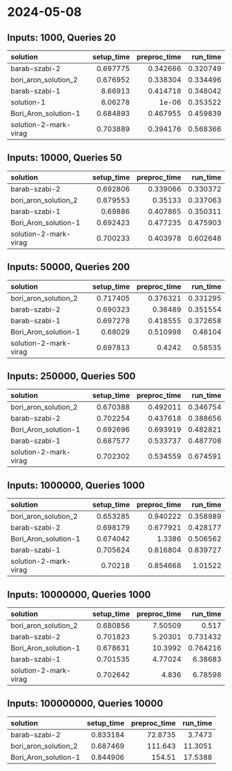 # 2024-05-08

## Inputs: 1000, Queries 20

| solution              |   setup_time |   preproc_time |   run_time |
|:----------------------|-------------:|---------------:|-----------:|
| barab-szabi-2         |     0.697775 |       0.342666 |   0.320749 |
| bori_aron_solution_2  |     0.676952 |       0.338304 |   0.334496 |
| barab-szabi-1         |     8.66913  |       0.414718 |   0.348042 |
| solution-1            |     8.06278  |       1e-06    |   0.353522 |
| Bori_Aron_solution-1  |     0.684893 |       0.467955 |   0.459839 |
| solution-2-mark-virag |     0.703889 |       0.394176 |   0.568366 |

## Inputs: 10000, Queries 50

| solution              |   setup_time |   preproc_time |   run_time |
|:----------------------|-------------:|---------------:|-----------:|
| barab-szabi-2         |     0.692806 |       0.339066 |   0.330372 |
| bori_aron_solution_2  |     0.679553 |       0.35133  |   0.337063 |
| barab-szabi-1         |     0.69886  |       0.407865 |   0.350311 |
| Bori_Aron_solution-1  |     0.692423 |       0.477235 |   0.475903 |
| solution-2-mark-virag |     0.700233 |       0.403978 |   0.602648 |

## Inputs: 50000, Queries 200

| solution              |   setup_time |   preproc_time |   run_time |
|:----------------------|-------------:|---------------:|-----------:|
| bori_aron_solution_2  |     0.717405 |       0.376321 |   0.331295 |
| barab-szabi-2         |     0.690323 |       0.36489  |   0.351554 |
| barab-szabi-1         |     0.697278 |       0.418555 |   0.372658 |
| Bori_Aron_solution-1  |     0.68029  |       0.510998 |   0.48104  |
| solution-2-mark-virag |     0.697813 |       0.4242   |   0.58535  |

## Inputs: 250000, Queries 500

| solution              |   setup_time |   preproc_time |   run_time |
|:----------------------|-------------:|---------------:|-----------:|
| bori_aron_solution_2  |     0.670388 |       0.492011 |   0.346754 |
| barab-szabi-2         |     0.702254 |       0.437618 |   0.388656 |
| Bori_Aron_solution-1  |     0.692696 |       0.693919 |   0.482821 |
| barab-szabi-1         |     0.687577 |       0.533737 |   0.487708 |
| solution-2-mark-virag |     0.702302 |       0.534559 |   0.674591 |

## Inputs: 1000000, Queries 1000

| solution              |   setup_time |   preproc_time |   run_time |
|:----------------------|-------------:|---------------:|-----------:|
| bori_aron_solution_2  |     0.653285 |       0.940222 |   0.358989 |
| barab-szabi-2         |     0.698179 |       0.677921 |   0.428177 |
| Bori_Aron_solution-1  |     0.674042 |       1.3386   |   0.506562 |
| barab-szabi-1         |     0.705624 |       0.816804 |   0.839727 |
| solution-2-mark-virag |     0.70218  |       0.854668 |   1.01522  |

## Inputs: 10000000, Queries 1000

| solution              |   setup_time |   preproc_time |   run_time |
|:----------------------|-------------:|---------------:|-----------:|
| bori_aron_solution_2  |     0.680856 |        7.50509 |   0.517    |
| barab-szabi-2         |     0.701823 |        5.20301 |   0.731432 |
| Bori_Aron_solution-1  |     0.678631 |       10.3992  |   0.764216 |
| barab-szabi-1         |     0.701535 |        4.77024 |   6.38683  |
| solution-2-mark-virag |     0.702642 |        4.836   |   6.78598  |

## Inputs: 100000000, Queries 10000

| solution             |   setup_time |   preproc_time |   run_time |
|:---------------------|-------------:|---------------:|-----------:|
| barab-szabi-2        |     0.833184 |        72.8735 |     3.7473 |
| bori_aron_solution_2 |     0.687469 |       111.643  |    11.3051 |
| Bori_Aron_solution-1 |     0.844906 |       154.51   |    17.5388 |